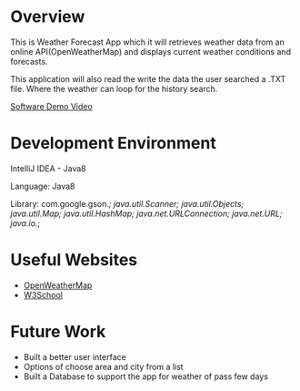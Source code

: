 # Overview

This is Weather Forecast App which it will retrieves weather data from an online API(OpenWeatherMap) and displays current weather conditions and forecasts.

This application will also read the write the data the user searched a .TXT file. Where the weather can loop for the history search.

[Software Demo Video](https://youtu.be/qrJXDrw7PP8)

# Development Environment

IntelliJ IDEA - Java8

Language: Java8

Library: com.google.gson.*;
java.util.Scanner;
java.util.Objects;
java.util.Map;
java.util.HashMap;
java.net.URLConnection;
java.net.URL;
java.io.*;


# Useful Websites

- [OpenWeatherMap](https://openweathermap.org/api)
- [W3School](https://www.w3schools.com/java/default.asp)

# Future Work

- Built a better user interface
- Options of choose area and city from a list
- Built a Database to support the app for weather of pass few days